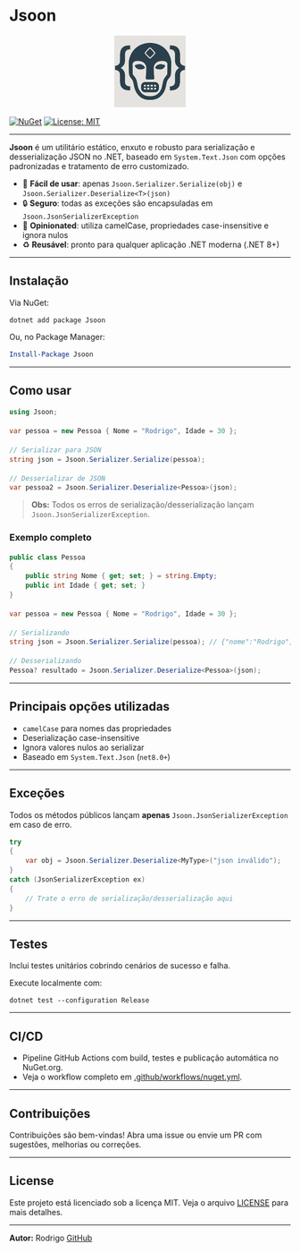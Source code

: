 # Jsoon

<p align="center">
  <img src="https://raw.githubusercontent.com/rkdcoder/jsoon/main/src/Jsoon/Media/icon.png" width="128" alt="Jsoon logo" />
</p>

[![NuGet](https://img.shields.io/nuget/v/Jsoon.svg)](https://www.nuget.org/packages/Jsoon)
[![License: MIT](https://img.shields.io/badge/License-MIT-blue.svg)](LICENSE)

---

**Jsoon** é um utilitário estático, enxuto e robusto para serialização e desserialização JSON no .NET, baseado em `System.Text.Json` com opções padronizadas e tratamento de erro customizado.

* 🚀 **Fácil de usar**: apenas `Jsoon.Serializer.Serialize(obj)` e `Jsoon.Serializer.Deserialize<T>(json)`
* 🔒 **Seguro**: todas as exceções são encapsuladas em `Jsoon.JsonSerializerException`
* 📝 **Opinionated**: utiliza camelCase, propriedades case-insensitive e ignora nulos
* ♻️ **Reusável**: pronto para qualquer aplicação .NET moderna (.NET 8+)

---

## Instalação

Via NuGet:

```shell
dotnet add package Jsoon
```

Ou, no Package Manager:

```powershell
Install-Package Jsoon
```

---

## Como usar

```csharp
using Jsoon;

var pessoa = new Pessoa { Nome = "Rodrigo", Idade = 30 };

// Serializar para JSON
string json = Jsoon.Serializer.Serialize(pessoa);

// Desserializar de JSON
var pessoa2 = Jsoon.Serializer.Deserialize<Pessoa>(json);
```

> **Obs:** Todos os erros de serialização/desserialização lançam `Jsoon.JsonSerializerException`.

### Exemplo completo

```csharp
public class Pessoa
{
    public string Nome { get; set; } = string.Empty;
    public int Idade { get; set; }
}

var pessoa = new Pessoa { Nome = "Rodrigo", Idade = 30 };

// Serializando
string json = Jsoon.Serializer.Serialize(pessoa); // {"nome":"Rodrigo","idade":30}

// Desserializando
Pessoa? resultado = Jsoon.Serializer.Deserialize<Pessoa>(json);
```

---

## Principais opções utilizadas

* `camelCase` para nomes das propriedades
* Deserialização case-insensitive
* Ignora valores nulos ao serializar
* Baseado em `System.Text.Json` (`net8.0+`)

---

## Exceções

Todos os métodos públicos lançam **apenas** `Jsoon.JsonSerializerException` em caso de erro.

```csharp
try
{
    var obj = Jsoon.Serializer.Deserialize<MyType>("json inválido");
}
catch (JsonSerializerException ex)
{
    // Trate o erro de serialização/desserialização aqui
}
```

---

## Testes

Inclui testes unitários cobrindo cenários de sucesso e falha.

Execute localmente com:

```shell
dotnet test --configuration Release
```

---

## CI/CD

* Pipeline GitHub Actions com build, testes e publicação automática no NuGet.org.
* Veja o workflow completo em [.github/workflows/nuget.yml](.github/workflows/nuget.yml).

---

## Contribuições

Contribuições são bem-vindas!
Abra uma issue ou envie um PR com sugestões, melhorias ou correções.

---

## License

Este projeto está licenciado sob a licença MIT. Veja o arquivo [LICENSE](LICENSE) para mais detalhes.

---

**Autor:** Rodrigo
[GitHub](https://github.com/rkdcoder)
